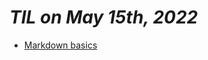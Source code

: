 # *TIL on May 15th, 2022*

- [Markdown basics](../Languages/Markdown/markdown-basics-05-15-2022.md)
